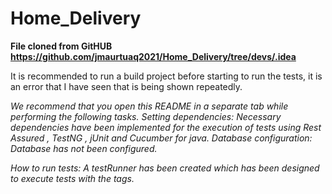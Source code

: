# Home_Delivery
**File cloned from GitHUB https://github.com/jmaurtuaq2021/Home_Delivery/tree/devs/.idea**

It is recommended to run a build project before starting to run the tests, it is an error that I have seen that is being shown repeatedly.

*We recommend that you open this README in a separate tab while performing the following tasks.*
*Setting dependencies:
Necessary dependencies have been implemented for the execution of tests using Rest Assured , TestNG , jUnit and Cucumber for java.*
*Database configuration:
Database has not been configured.*

*How to run tests:
A testRunner has been created which has been designed to execute tests with the tags.*
